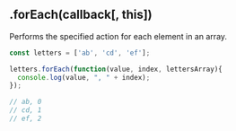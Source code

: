 ## .forEach(callback[, this])

Performs the specified action for each element in an array.

```js
const letters = ['ab', 'cd', 'ef'];

letters.forEach(function(value, index, lettersArray){
  console.log(value, ", " + index);  
});

// ab, 0
// cd, 1
// ef, 2
```